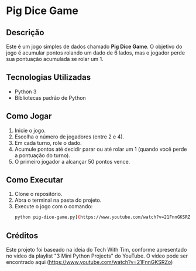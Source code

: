 # Pig Dice Game

## Descrição
Este é um jogo simples de dados chamado **Pig Dice Game**. O objetivo do jogo é acumular pontos rolando um dado de 6 lados, mas o jogador perde sua pontuação acumulada se rolar um 1.

## Tecnologias Utilizadas
- Python 3
- Bibliotecas padrão de Python

## Como Jogar
1. Inicie o jogo.
2. Escolha o número de jogadores (entre 2 e 4).
3. Em cada turno, role o dado.
4. Acumule pontos até decidir parar ou até rolar um 1 (quando você perde a pontuação do turno).
5. O primeiro jogador a alcançar 50 pontos vence.

## Como Executar
1. Clone o repositório.
2. Abra o terminal na pasta do projeto.
3. Execute o jogo com o comando:
   ```bash
   python pig-dice-game.py](https://www.youtube.com/watch?v=21FnnGKSRZo)

## Créditos
Este projeto foi baseado na ideia do Tech With Tim, conforme apresentado no vídeo da playlist "3 Mini Python Projects" do YouTube. O vídeo pode ser encontrado aqui (https://www.youtube.com/watch?v=21FnnGKSRZo)

